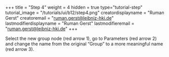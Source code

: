 +++
title = "Step 4"
weight = 4
hidden = true
type="tutorial-step"
tutorial_image = "/tutorials/ui/b12/step4.png"
creatordisplayname = "Ruman Gerst"
creatoremail = "ruman.gerst@leibniz-hki.de"
lastmodifierdisplayname = "Ruman Gerst"
lastmodifieremail = "ruman.gerst@leibniz-hki.de"
+++

Select the new group node (red arrow 1), go to Parameters (red arrow 2) and change the name from the original “Group” to a more meaningful name (red arrow 3).